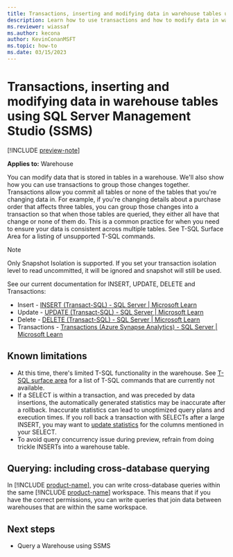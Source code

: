 ```yaml
---
title: Transactions, inserting and modifying data in warehouse tables using SSMS
description: Learn how to use transactions and how to modify data in warehouse tables with SSMS.
ms.reviewer: wiassaf
ms.author: kecona
author: KevinConanMSFT
ms.topic: how-to
ms.date: 03/15/2023
---
```


# Transactions, inserting and modifying data in warehouse tables using SQL Server Management Studio (SSMS)

[!INCLUDE [preview-note](../includes/preview-note.md)]

**Applies to:** Warehouse

You can modify data that is stored in tables in a warehouse. We'll also show how you can use transactions to group those changes together. Transactions allow you commit all tables or none of the tables that you're changing data in. For example, if you're changing details about a purchase order that affects three tables, you can group those changes into a transaction so that when those tables are queried, they either all have that change or none of them do. This is a common practice for when you need to ensure your data is consistent across multiple tables. See T-SQL Surface Area for a listing of unsupported T-SQL commands.

> [!NOTE]
> Only Snapshot Isolation is supported. If you set your transaction isolation level to read uncommitted, it will be ignored and snapshot will still be used.

See our current documentation for INSERT, UPDATE, DELETE and Transactions:

- Insert - [INSERT (Transact-SQL) - SQL Server | Microsoft Learn](/sql/t-sql/statements/insert-transact-sql?view=azure-sqldw-latest)
- Update - [UPDATE (Transact-SQL) - SQL Server | Microsoft Learn](/sql/t-sql/queries/update-transact-sql?view=azure-sqldw-latest)
- Delete - [DELETE (Transact-SQL) - SQL Server | Microsoft Learn](/sql/t-sql/statements/delete-transact-sql?view=azure-sqldw-latest)
- Transactions - [Transactions (Azure Synapse Analytics) - SQL Server | Microsoft Learn](/sql/t-sql/language-elements/transactions-sql-data-warehouse?view=azure-sqldw-latest)

## Known limitations

- At this time, there's limited T-SQL functionality in the warehouse. See [T-SQL surface area](data-warehousing#t-sql-surface-area) for a list of T-SQL commands that are currently not available.
- If a SELECT is within a transaction, and was preceded by data insertions, the automatically generated statistics may be inaccurate after a rollback. Inaccurate statistics can lead to unoptimized query plans and execution times. If you roll back a transaction with SELECTs after a large INSERT, you may want to [update statistics](/sql/t-sql/statements/update-statistics-transact-sql?view=sql-server-ver16) for the columns mentioned in your SELECT.
- To avoid query concurrency issue during preview, refrain from doing trickle INSERTs into a warehouse table.

## Querying: including cross-database querying

In [!INCLUDE [product-name](../includes/product-name.md)], you can write cross-database queries within the same [!INCLUDE [product-name](../includes/product-name.md)] workspace. This means that if you have the correct permissions, you can write queries that join data between warehouses that are within the same workspace.

## Next steps

- Query a Warehouse using SSMS
